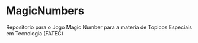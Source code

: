 # MagicNumbers
Repositorio para o Jogo Magic Number para a materia de Topicos Especiais em Tecnologia (FATEC)
